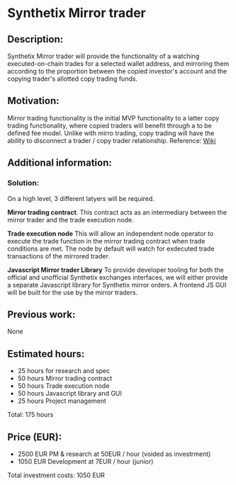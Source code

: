 # Synthetix Mirror trader

## Description:
Synthetix Mirror trader will provide the functionality of a watching executed-on-chain trades for a selected wallet address, and mirroring them according to the proportion between the copied investor's account and the copying trader's allotted copy trading funds.

## Motivation: 
Mirror trading functionality is the initial MVP functionality to a latter copy trading functionality, where copied traders will benefit through a to be defined fee model. Unlike with mirro trading, copy trading will  have the ability to disconnect a trader / copy trader relationship. 
Reference: [Wiki](https://en.wikipedia.org/wiki/Copy_trading)

## Additional information: 
### Solution:
On a high level, 3 different latyers will be required.

**Mirror trading contract**. This contract acts as an intermediary between the mirror trader and the trade execution node. 

**Trade execution node** This will allow an independent node operator to execute the trade function in the mirror trading contract when trade conditions are met. The node by default will watch for exdecuted trade transactions of the mirrored trader.

**Javascript Mirror trader Library** To provide developer tooling for both the official and unofficial Synthetix exchanges interfaces, we will either provide a separate Javascript library for Synthetix mirror orders. A frontend JS GUI will be built for the use by the mirror traders.

## Previous work: 
None

## Estimated hours: 
- 25 hours for research and spec
- 50 hours Mirror trading contract 
- 50 hours Trade execution node
- 50 hours Javascript library and GUI
- 25 hours Project management

Total: 175 hours

## Price (EUR): 
- 2500 EUR PM & research at 50EUR / hour (voided as investrment)
- 1050 EUR Development  at 7EUR / hour (junior)

Total investment costs: 1050 EUR
